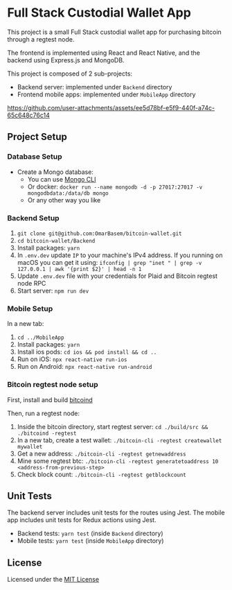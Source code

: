 # Full Stack Custodial Wallet App

This project is a small Full Stack custodial wallet app for purchasing bitcoin through a regtest node.

The frontend is implemented using React and React Native, and the backend using Express.js and MongoDB.

This project is composed of 2 sub-projects:

- Backend server: implemented under `Backend` directory
- Frontend mobile apps: implemented under `MobileApp` directory

https://github.com/user-attachments/assets/ee5d78bf-e5f9-440f-a74c-65c648c76c14

## Project Setup

### Database Setup

- Create a Mongo database:
    - You can use [Mongo CLI](https://www.mongodb.com/resources/products/fundamentals/create-database) 
    - Or docker: `docker run --name mongodb -d -p 27017:27017 -v mongodbdata:/data/db mongo`
    - Or any other way you like

### Backend Setup

1. `git clone git@github.com:OmarBasem/bitcoin-wallet.git`
2. `cd bitcoin-wallet/Backend`
3. Install packages: `yarn`
4. In `.env.dev` update `IP` to your machine's IPv4 address. If you running on macOS you can get it using: `ifconfig | grep "inet " | grep -v 127.0.0.1 | awk '{print $2}' | head -n 1`
5. Update `.env.dev` file with your credentials for Plaid and Bitcoin regtest node RPC
6. Start server: `npm run dev`

### Mobile Setup

In a new tab:

1. `cd ../MobileApp`
2. Install packages: `yarn`
3. Install ios pods: `cd ios && pod install && cd ..`
4. Run on iOS: `npx react-native run-ios`
5. Run on Android: `npx react-native run-android`


### Bitcoin regtest node setup

First, install and build [bitcoind](https://github.com/bitcoin/bitcoin/blob/master/doc/build-osx.md)

Then, run a regtest node:

1. Inside the bitcoin directory, start regtest server: `cd ./build/src && ./bitcoind -regtest`
2. In a new tab, create a test wallet: `./bitcoin-cli -regtest createwallet mywallet`
3. Get a new address: `./bitcoin-cli -regtest getnewaddress`
4. Mine some regtest btc: `./bitcoin-cli -regtest generatetoaddress 10 <address-from-previous-step>`
5. Check block count: `./bitcoin-cli -regtest getblockcount`


## Unit Tests

The backend server includes unit tests for the routes using Jest.
The mobile app includes unit tests for Redux actions using Jest.

- Backend tests: `yarn test` (inside `Backend` directory)
- Mobile tests: `yarn test` (inside `MobileApp` directory)

## License

Licensed under the [MIT License](https://opensource.org/licenses/MIT)

